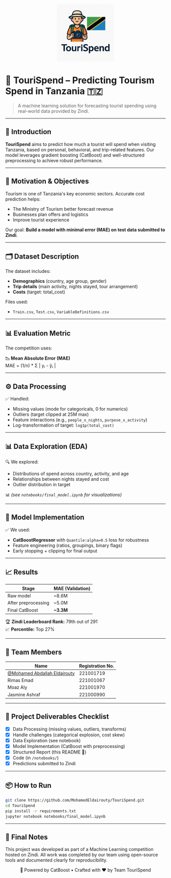 <p align="center">
  <img src="assets/logo 1.png" alt="TouriSpend Logo" width="180"/>
</p>

# 🧳 TouriSpend – Predicting Tourism Spend in Tanzania 🇹🇿

> A machine learning solution for forecasting tourist spending using real-world data provided by Zindi.

---

## 📌 Introduction

**TouriSpend** aims to predict how much a tourist will spend when visiting Tanzania, based on personal, behavioral, and trip-related features. Our model leverages gradient boosting (CatBoost) and well-structured preprocessing to achieve robust performance.

---

## 🎯 Motivation & Objectives

Tourism is one of Tanzania's key economic sectors. Accurate cost prediction helps:
- The Ministry of Tourism better forecast revenue
- Businesses plan offers and logistics
- Improve tourist experience

Our goal: **Build a model with minimal error (MAE) on test data submitted to Zindi**.

---

## 🗂️ Dataset Description

The dataset includes:
- **Demographics** (country, age group, gender)
- **Trip details** (main activity, nights stayed, tour arrangement)
- **Costs** (target: total_cost)

Files used:
- `Train.csv`, `Test.csv`, `VariableDefinitions.csv`

---

## 📊 Evaluation Metric

The competition uses:

**📉 Mean Absolute Error (MAE)**  
MAE = (1/n) * Σ | yᵢ - ŷᵢ |

---

## ⚙️ Data Processing

✅ Handled:
- Missing values (mode for categoricals, 0 for numerics)
- Outliers (target clipped at 25M max)
- Feature interactions (e.g., `people_x_nights`, `purpose_x_activity`)
- Log-transformation of target: `log1p(total_cost)`

---

## 📊 Data Exploration (EDA)

🔍 We explored:
- Distributions of spend across country, activity, and age
- Relationships between nights stayed and cost
- Outlier distribution in target

📊 *(see `notebooks/final_model.ipynb` for visualizations)*

---

## 🤖 Model Implementation

✅ We used:
- **CatBoostRegressor** with `Quantile:alpha=0.5` loss for robustness
- Feature engineering (ratios, groupings, binary flags)
- Early stopping + clipping for final output

---

## 📈 Results

| Stage                 | MAE (Validation) |
|-----------------------|------------------|
| Raw model             | ~8.6M            |
| After preprocessing   | ~5.0M            |
| Final CatBoost        | **~3.3M**   |

🏆 **Zindi Leaderboard Rank:** 79th out of 291  
📈 **Percentile:** Top 27%

---

## 👥 Team Members

| Name                          | Registration No. |
|-------------------------------|------------------|
| [@Mohamed Abdallah Eldairouty](https://github.com/MohamedEldairouty)  | 221001719 |  
| Rimas Emad    | 221001067         | 
| Moaz Aly      | 221001970         | 
| Jasmine Ashraf | 221000990        | 

---

## 🚀 Project Deliverables Checklist

- [x] Data Processing (missing values, outliers, transforms)
- [x] Handle challenges (categorical explosion, cost skew)
- [x] Data Exploration (see notebook)
- [x] Model Implementation (CatBoost with preprocessing)
- [x] Structured Report (this README 🎯)
- [x] Code (in `/notebooks/`)
- [x] Predictions submitted to Zindi

---

## 📦 How to Run

```bash
git clone https://github.com/MohamedEldairouty/TouriSpend.git 
cd TouriSpend
pip install -r requirements.txt
jupyter notebook notebooks/final_model.ipynb
```
---

## 🏁 Final Notes
This project was developed as part of a Machine Learning competition hosted on Zindi. All work was completed by our team using open-source tools and documented clearly for reproducibility.

<p align="center"> 🚀 Powered by CatBoost • Crafted with ❤️ by Team TouriSpend </p>
